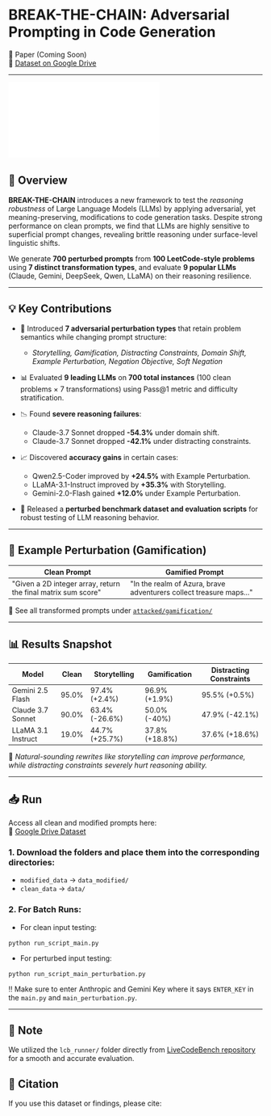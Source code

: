 # BREAK-THE-CHAIN: Adversarial Prompting in Code Generation

📄 Paper (Coming Soon)  
📂 [Dataset on Google Drive]([https://drive.google.com/drive/u/2/folders/1QZX7q1Y7gf7wqRxrTIaBYcZO9CA4wX7c](https://drive.google.com/drive/folders/1E1Zoj1Ke1z_OpJePjEUMF2IPv5IqtE2F?usp=sharing))  

---

![Overview of Break-The-Chain](images/figure_1.pdf)

## 🧠 Overview

**BREAK-THE-CHAIN** introduces a new framework to test the *reasoning robustness* of Large Language Models (LLMs) by applying adversarial, yet meaning-preserving, modifications to code generation tasks. Despite strong performance on clean prompts, we find that LLMs are highly sensitive to superficial prompt changes, revealing brittle reasoning under surface-level linguistic shifts.

We generate **700 perturbed prompts** from **100 LeetCode-style problems** using **7 distinct transformation types**, and evaluate **9 popular LLMs** (Claude, Gemini, DeepSeek, Qwen, LLaMA) on their reasoning resilience.

---

## 💡 Key Contributions

- 🔧 Introduced **7 adversarial perturbation types** that retain problem semantics while changing prompt structure:
  - *Storytelling, Gamification, Distracting Constraints, Domain Shift, Example Perturbation, Negation Objective, Soft Negation*
  
- 📊 Evaluated **9 leading LLMs** on **700 total instances** (100 clean problems × 7 transformations) using Pass@1 metric and difficulty stratification.

- 📉 Found **severe reasoning failures**:
  - Claude-3.7 Sonnet dropped **-54.3%** under domain shift.
  - Claude-3.7 Sonnet dropped **-42.1%** under distracting constraints.

- 📈 Discovered **accuracy gains** in certain cases:
  - Qwen2.5-Coder improved by **+24.5%** with Example Perturbation.
  - LLaMA-3.1-Instruct improved by **+35.3%** with Storytelling.
  - Gemini-2.0-Flash gained **+12.0%** under Example Perturbation.

- 🧪 Released a **perturbed benchmark dataset and evaluation scripts** for robust testing of LLM reasoning behavior.

---

## 🔬 Example Perturbation (Gamification)

| Clean Prompt                                                   | Gamified Prompt                                                  |
|----------------------------------------------------------------|------------------------------------------------------------------|
| "Given a 2D integer array, return the final matrix sum score" | "In the realm of Azura, brave adventurers collect treasure maps..." |

📁 See all transformed prompts under [`attacked/gamification/`](./attacked/gamification/)

---

## 📊 Results Snapshot

| Model              | Clean | Storytelling | Gamification | Distracting Constraints |
|-------------------|-------|--------------|--------------|--------------------------|
| Gemini 2.5 Flash  | 95.0% | 97.4% (+2.4%)| 96.9% (+1.9%)| 95.5% (+0.5%)           |
| Claude 3.7 Sonnet | 90.0% | 63.4% (-26.6%)| 50.0% (-40%)| 47.9% (-42.1%)          |
| LLaMA 3.1 Instruct| 19.0% | 44.7% (+25.7%)| 37.8% (+18.8%)| 37.6% (+18.6%)          |

🧠 *Natural-sounding rewrites like storytelling can improve performance, while distracting constraints severely hurt reasoning ability.*

---

## 📥 Run

Access all clean and modified prompts here:  
📎 [Google Drive Dataset](https://drive.google.com/drive/u/2/folders/1QZX7q1Y7gf7wqRxrTIaBYcZO9CA4wX7c)

### 1. Download the folders and place them into the corresponding directories:
* `modified_data` → `data_modified/`
* `clean_data` → `data/`

### 2. For Batch Runs:
* For clean input testing:
```
python run_script_main.py
```
* For perturbed input testing:
```
python run_script_main_perturbation.py
```

‼️ Make sure to enter Anthropic and Gemini Key where it says `ENTER_KEY` in the `main.py` and `main_perturbation.py`.

---

## 📝 Note
We utilized the `lcb_runner/` folder directly from [LiveCodeBench repository](https://github.com/LiveCodeBench/LiveCodeBench/tree/main/lcb_runner) for a smooth and accurate evaluation. 

## 📜 Citation

If you use this dataset or findings, please cite:

```bibtex: Coming Soon

